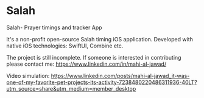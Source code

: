 # Salah
Salah- Prayer timings and tracker App

It's a non-profit open-source Salah timing iOS application. Developed with native iOS technologies: SwiftUI, Combine etc.

The project is still incomplete. If someone is interested in contributing please contact me: https://www.linkedin.com/in/mahi-al-jawad/

Video simulation: https://www.linkedin.com/posts/mahi-al-jawad_it-was-one-of-my-favorite-pet-projects-its-activity-7238480220486311936-40LT?utm_source=share&utm_medium=member_desktop
